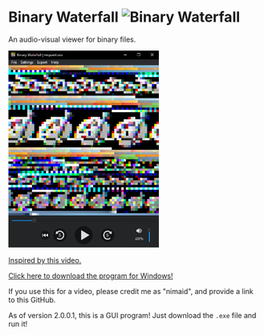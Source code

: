 # Binary Waterfall <img src="https://raw.githubusercontent.com/nimaid/binary-waterfall/main/icon.png" height="40px" alt="Binary Waterfall"/>
An audio-visual viewer for binary files.

<img src="https://raw.githubusercontent.com/nimaid/binary-waterfall/main/docs/example.png" width="300px" alt="Running the program on mspaint.exe"/>

[Inspired by this video.](https://www.youtube.com/watch?v=NFe0aGO9-TE)

[Click here to download the program for Windows!](https://github.com/nimaid/binary-waterfall/releases/latest)

If you use this for a video, please credit me as "nimaid", and provide a link to this GitHub.

As of version 2.0.0.1, this is a GUI program! Just download the `.exe` file and run it!